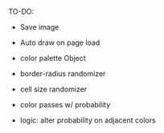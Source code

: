 TO-DO:

- Save image
- Auto draw on page load
- color palette Object

- border-radius randomizer
- cell size randomizer
- color passes w/ probability
- logic: alter probability on adjacent colors